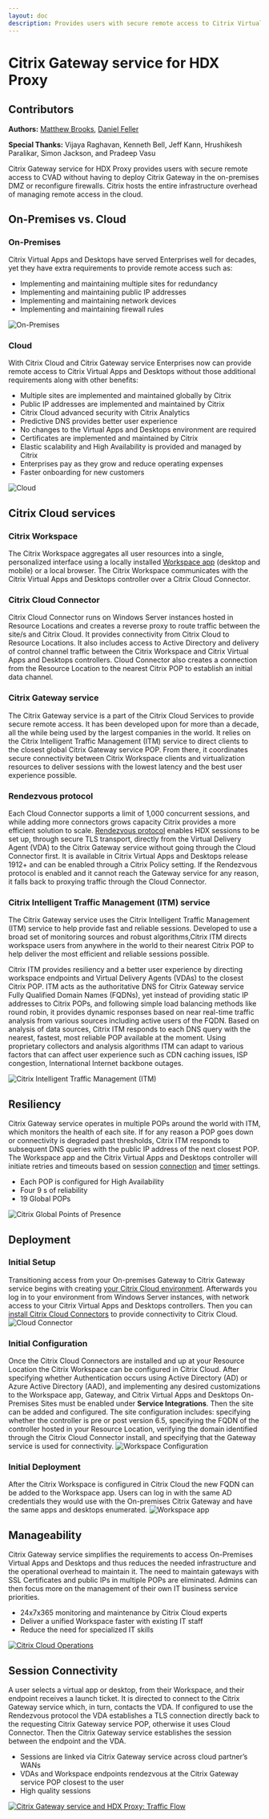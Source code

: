 ```yaml
---
layout: doc
description: Provides users with secure remote access to Citrix Virtual Apps and Desktops without having to deploy Citrix Gateway in the on-premises DMZ or reconfigure firewalls.
---
```

# Citrix Gateway service for HDX Proxy

## Contributors

**Authors:** [Matthew Brooks](https://twitter.com/tweetmattbrooks), [Daniel Feller](https://twitter.com/djfeller)

**Special Thanks:** Vijaya Raghavan, Kenneth Bell, Jeff Kann, Hrushikesh Paralikar, Simon Jackson, and Pradeep Vasu

Citrix Gateway service for HDX Proxy provides users with secure remote access to CVAD without having to deploy Citrix Gateway in the on-premises DMZ or reconfigure firewalls. Citrix hosts the entire infrastructure overhead of managing remote access in the cloud.

## On-Premises vs. Cloud

### On-Premises

Citrix Virtual Apps and Desktops have served Enterprises well for decades, yet they have extra requirements to provide remote access such as:

*  Implementing and maintaining multiple sites for redundancy
*  Implementing and maintaining public IP addresses
*  Implementing and maintaining network devices
*  Implementing and maintaining firewall rules

![On-Premises](/en-us/tech-zone/learn/media/tech-briefs_gateway-hdxproxy_1.png)

### Cloud

With Citrix Cloud and Citrix Gateway service Enterprises now can provide remote access to Citrix Virtual Apps and Desktops without those additional requirements along with other benefits:

*  Multiple sites are implemented and maintained globally by Citrix
*  Public IP addresses are implemented and maintained by Citrix
*  Citrix Cloud advanced security with Citrix Analytics
*  Predictive DNS provides better user experience
*  No changes to the Virtual Apps and Desktops environment are required
*  Certificates are implemented and maintained by Citrix
*  Elastic scalability and High Availability is provided and managed by Citrix
*  Enterprises pay as they grow and reduce operating expenses
*  Faster onboarding for new customers

![Cloud](/en-us/tech-zone/learn/media/tech-briefs_gateway-hdxproxy_2.png)

## Citrix Cloud services

### Citrix Workspace

The Citrix Workspace aggregates all user resources into a single, personalized interface using a locally installed [Workspace app](/en-us/tech-zone/learn/tech-briefs/workspace-app.html) (desktop and mobile) or a local browser. The Citrix Workspace communicates with the Citrix Virtual Apps and Desktops controller over a Citrix Cloud Connector.

### Citrix Cloud Connector

Citrix Cloud Connector runs on Windows Server instances hosted in Resource Locations and creates a reverse proxy to route traffic between the site/s and Citrix Cloud. It provides connectivity from Citrix Cloud to Resource Locations. It also includes access to Active Directory and delivery of control channel traffic between the Citrix Workspace and Citrix Virtual Apps and Desktops controllers. Cloud Connector also creates a connection from the Resource Location to the nearest Citrix POP to establish an initial data channel.

### Citrix Gateway service

The Citrix Gateway service is a part of the Citrix Cloud Services to provide secure remote access. It has been developed upon for more than a decade, all the while being used by the largest companies in the world. It relies on the Citrix Intelligent Traffic Management (ITM) service to direct clients to the closest global Citrix Gateway service POP. From there, it coordinates secure connectivity between Citrix Workspace clients and virtualization resources to deliver sessions with the lowest latency and the best user experience possible.

### Rendezvous protocol

Each Cloud Connector supports a limit of 1,000 concurrent sessions, and while adding more connectors grows capacity Citrix provides a more efficient solution to scale. [Rendezvous protocol](/en-us/citrix-virtual-apps-desktops/technical-overview/hdx/rendezvous-protocol.html) enables HDX sessions to be set up, through secure TLS transport, directly from the Virtual Delivery Agent (VDA) to the Citrix Gateway service without going through the Cloud Connector first. It is available in Citrix Virtual Apps and Desktops release 1912+ and can be enabled through a Citrix Policy setting. If the Rendezvous protocol is enabled and it cannot reach the Gateway service for any reason, it falls back to proxying traffic through the Cloud Connector.

### Citrix Intelligent Traffic Management (ITM) service

The Citrix Gateway service uses the Citrix Intelligent Traffic Management (ITM) service to help provide fast and reliable sessions. Developed to use a broad set of monitoring sources and robust algorithms,Citrix ITM directs workspace users from anywhere in the world to their nearest Citrix POP to help deliver the most efficient and reliable sessions possible.

Citrix ITM provides resiliency and a better user experience by directing workspace endpoints and Virtual Delivery Agents (VDAs) to the closest Citrix POP. ITM acts as the authoritative DNS for Citrix Gateway service Fully Qualified Domain Names (FQDNs), yet instead of providing static IP addresses to Citrix POPs, and following simple load balancing methods like round robin, it provides dynamic responses based on near real-time traffic analysis from various sources including active users of the FQDN. Based on analysis of data sources, Citrix ITM responds to each DNS query with the nearest, fastest, most reliable POP available at the moment. Using proprietary collectors and analysis algorithms ITM can adapt to various factors that can affect user experience such as CDN caching issues, ISP congestion, International Internet backbone outages.

![Citrix Intelligent Traffic Management (ITM)](/en-us/tech-zone/learn/media/tech-briefs_gateway-hdxproxy_3.png)

## Resiliency

Citrix Gateway service operates in multiple POPs around the world with ITM, which monitors the health of each site. If for any reason a POP goes down or connectivity is degraded past thresholds, Citrix ITM responds to subsequent DNS queries with the public IP address of the next closest POP. The Workspace app and the Citrix Virtual Apps and Desktops controller will initiate retries and timeouts based on session [connection](/en-us/citrix-virtual-apps-desktops/manage-deployment/connections.html) and [timer](/en-us/citrix-virtual-apps-desktops/policies/reference/ica-policy-settings/session-limits-policy-settings.html) settings.

*  Each POP is configured for High Availability
*  Four 9 s of reliability
*  19 Global POPs

![Citrix Global Points of Presence](/en-us/tech-zone/learn/media/tech-briefs_gateway-hdxproxy_4.png)

## Deployment

### Initial Setup

Transitioning access from your On-premises Gateway to Citrix Gateway service begins with creating [your Citrix Cloud environment](https://onboarding.cloud.com/). Afterwards you log in to your environment from Windows Server instances, with network access to your Citrix Virtual Apps and Desktops controllers. Then you can [install Citrix Cloud Connectors]( /en-us/citrix-cloud/citrix-cloud-resource-locations/citrix-cloud-connector/installation.html) to provide connectivity to Citrix Cloud.
![Cloud Connector](/en-us/tech-zone/learn/media/tech-briefs_gateway-hdxproxy_4a.png)

### Initial Configuration

Once the Citrix Cloud Connectors are installed and up at your Resource Location the Citrix Workspace can be configured in Citrix Cloud. After specifying whether Authentication occurs using Active Directory (AD) or Azure Active Directory (AAD), and implementing any desired customizations to the Workspace app, Gateway, and Citrix Virtual Apps and Desktops On-Premises Sites must be enabled under **Service Integrations**. Then the site can be added and configured. The site configuration includes: specifying whether the controller is pre or post version 6.5, specifying the FQDN of the controller hosted in your Resource Location, verifying the domain identified through the Citrix Cloud Connector install, and specifying that the Gateway service is used for connectivity.
![Workspace Configuration](/en-us/tech-zone/learn/media/tech-briefs_gateway-hdxproxy_4b.png)

### Initial Deployment

After the Citrix Workspace is configured in Citrix Cloud the new FQDN can be added to the Workspace app. Users can log in with the same AD credentials they would use with the On-premises Citrix Gateway and have the same apps and desktops enumerated.
![Workspace app](/en-us/tech-zone/learn/media/tech-briefs_gateway-hdxproxy_4c.png)

## Manageability

Citrix Gateway service simplifies the requirements to access On-Premises Virtual Apps and Desktops and thus reduces the needed infrastructure and the operational overhead to maintain it. The need to maintain gateways with SSL Certificates and public IPs in multiple POPs are eliminated. Admins can then focus more on the management of their own IT business service priorities.

*  24x7x365 monitoring and maintenance by Citrix Cloud experts
*  Deliver a unified Workspace faster with existing IT staff
*  Reduce the need for specialized IT skills

[![Citrix Cloud Operations](/en-us/tech-zone/learn/media/tech-briefs_gateway-hdxproxy_5.png)](https://status.cloud.com)

## Session Connectivity

A user selects a virtual app or desktop, from their Workspace, and their endpoint receives a launch ticket. It is directed to connect to the Citrix Gateway service which, in turn, contacts the VDA. If configured to use the Rendezvous protocol the VDA establishes a TLS connection directly back to the requesting Citrix Gateway service POP, otherwise it uses Cloud Connector. Then the Citrix Gateway service establishes the session between the endpoint and the VDA.

*  Sessions are linked via Citrix Gateway service across cloud partner’s WANs
*  VDAs and Workspace endpoints rendezvous at the Citrix Gateway service POP closest to the user
*  High quality sessions

[![Citrix Gateway service and HDX Proxy: Traffic Flow](/en-us/tech-zone/learn/media/tech-briefs_gateway-hdxproxy_6.png)](/en-us/tech-zone/learn/media/tech-briefs_gateway-hdxproxy_6.png)
